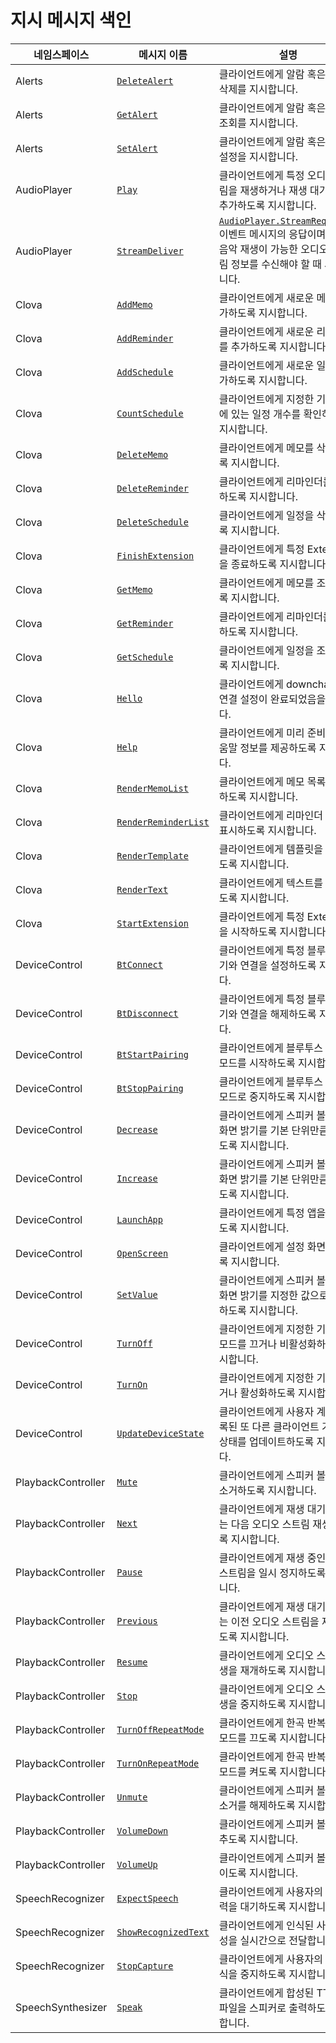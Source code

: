 # 지시 메시지 색인

| 네임스페이스          | 메시지 이름       | 설명                                             |
|--------------------|----------------|-------------------------------------------------|
| Alerts             | [`DeleteAlert`](/CIC/References/APIs/Alerts.md#DeleteAlert)             | 클라이언트에게 알람 혹은 타이머 삭제를 지시합니다.                                                  |
| Alerts             | [`GetAlert`](/CIC/References/APIs/Alerts.md#GetAlert)                   | 클라이언트에게 알람 혹은 타이머 조회를 지시합니다.                                                  |
| Alerts             | [`SetAlert`](/CIC/References/APIs/Alerts.md#SetAlert)                   | 클라이언트에게 알람 혹은 타이머 설정을 지시합니다.                                                  |
| AudioPlayer        | [`Play`](/CIC/References/APIs/AudioPlayer.md#Play)                      | 클라이언트에게 특정 오디오 스트림을 재생하거나 재생 대기열에 추가하도록 지시합니다.                          |
| AudioPlayer        | [`StreamDeliver`](/CIC/References/APIs/AudioPlayer.md#StreamDeliver)    | [`AudioPlayer.StreamRequested`](/CIC/References/APIs/AudioPlayer.md#StreamRequested) 이벤트 메시지의 응답이며, 실제 음악 재생이 가능한 오디오 스트림 정보를 수신해야 할 때 사용합니다. |
| Clova              | [`AddMemo`](/CIC/References/APIs/Clova.md#AddMemo)                      | 클라이언트에게 새로운 메모를 추가하도록 지시합니다.                                                  |
| Clova              | [`AddReminder`](/CIC/References/APIs/Clova.md#AddReminder)              | 클라이언트에게 새로운 리마인더를 추가하도록 지시합니다.                                               |
| Clova              | [`AddSchedule`](/CIC/References/APIs/Clova.md#AddSchedule)              | 클라이언트에게 새로운 일정을 추가하도록 지시합니다.                                                  |
| Clova              | [`CountSchedule`](/CIC/References/APIs/Clova.md#CountSchedule)          | 클라이언트에게 지정한 기간 사이에 있는 일정 개수를 확인하도록 지시합니다.                                 |
| Clova              | [`DeleteMemo`](/CIC/References/APIs/Clova.md#DeleteMemo)                | 클라이언트에게 메모를 삭제하도록 지시합니다.                                                       |
| Clova              | [`DeleteReminder`](/CIC/References/APIs/Clova.md#DeleteReminder)        | 클라이언트에게 리마인더를 삭제하도록 지시합니다.                                                    |
| Clova              | [`DeleteSchedule`](/CIC/References/APIs/Clova.md#DeleteSchedule)        | 클라이언트에게 일정을 삭제하도록 지시합니다.                                                       |
| Clova              | [`FinishExtension`](/CIC/References/APIs/Clova.md#FinishExtension)      | 클라이언트에게 특정 Extension을 종료하도록 지시합니다.                                             |
| Clova              | [`GetMemo`](/CIC/References/APIs/Clova.md#GetMemo)                      | 클라이언트에게 메모를 조회하도록 지시합니다.                                                       |
| Clova              | [`GetReminder`](/CIC/References/APIs/Clova.md#GetReminder)              | 클라이언트에게 리마인더를 조회하도록 지시합니다.                                                    |
| Clova              | [`GetSchedule`](/CIC/References/APIs/Clova.md#GetSchedule) | 클라이언트에게 일정을 조회하도록 지시합니다.                                                       |
| Clova              | [`Hello`](/CIC/References/APIs/Clova.md#Hello)             | 클라이언트에게 downchannel 연결 설정이 완료되었음을 알립니다.                                       |
| Clova              | [`Help`](/CIC/References/APIs/Clova.md#Help)               | 클라이언트에게 미리 준비해둔 도움말 정보를 제공하도록 지시합니다.                                       |
| Clova              | [`RenderMemoList`](/CIC/References/APIs/Clova.md#RenderMemoList)        | 클라이언트에게 메모 목록을 표시하도록 지시합니다.                                                   |
| Clova              | [`RenderReminderList`](/CIC/References/APIs/Clova.md#RenderReminderList) | 클라이언트에게 리마인더 목록을 표시하도록 지시합니다.                                               |
| Clova              | [`RenderTemplate`](/CIC/References/APIs/Clova.md#RenderTemplate)        | 클라이언트에게 템플릿을 표시하도록 지시합니다.                                                     |
| Clova              | [`RenderText`](/CIC/References/APIs/Clova.md#RenderText)                | 클라이언트에게 텍스트를 표시하도록 지시합니다.                                                     |
| Clova              | [`StartExtension`](/CIC/References/APIs/Clova.md#StartExtension)        | 클라이언트에게 특정 Extension을 시작하도록 지시합니다.                                             |
| DeviceControl      | [`BtConnect`](/CIC/References/APIs/DeviceControl.md#BtConnect)          | 클라이언트에게 특정 블루투스 기기와 연결을 설정하도록 지시합니다.                                       |
| DeviceControl      | [`BtDisconnect`](/CIC/References/APIs/DeviceControl.md#BtDisconnect)    | 클라이언트에게 특정 블루투스 기기와 연결을 해제하도록 지시합니다.                                       |
| DeviceControl      | [`BtStartPairing`](/CIC/References/APIs/DeviceControl.md#BtStartPairing) | 클라이언트에게 블루투스 페어링 모드를 시작하도록 지시합니다.                                          |
| DeviceControl      | [`BtStopPairing`](/CIC/References/APIs/DeviceControl.md#BtStopPairing)   | 클라이언트에게 블루투스 페어링 모드로 중지하도록 지시합니다.                                          |
| DeviceControl      | [`Decrease`](/CIC/References/APIs/DeviceControl.md#Decrease)             | 클라이언트에게 스피커 볼륨 또는 화면 밝기를 기본 단위만큼 줄이도록 지시합니다.                            |
| DeviceControl      | [`Increase`](/CIC/References/APIs/DeviceControl.md#Increase)             | 클라이언트에게 스피커 볼륨 또는 화면 밝기를 기본 단위만큼 높이도록 지시합니다.                            |
| DeviceControl      | [`LaunchApp`](#LaunchApp)                                                | 클라이언트에게 특정 앱을 실행하도록 지시합니다.                                                     |
| DeviceControl      | [`OpenScreen`](/CIC/References/APIs/DeviceControl.md#OpenScreen)         | 클라이언트에게 설정 화면을 열도록 지시합니다.                                                     |
| DeviceControl      | [`SetValue`](/CIC/References/APIs/DeviceControl.md#SetValue)            | 클라이언트에게 스피커 볼륨 또는 화면 밝기를 지정한 값으로 설정하도록 지시합니다.                           |
| DeviceControl      | [`TurnOff`](/CIC/References/APIs/DeviceControl.md#TurnOff)               | 클라이언트에게 지정한 기능이나 모드를 끄거나 비활성화하도록 지시합니다.                                  |
| DeviceControl      | [`TurnOn`](/CIC/References/APIs/DeviceControl.md#TurnOn)                 | 클라이언트에게 지정한 기능을 켜거나 활성화하도록 지시합니다.                                          |
| DeviceControl      | [`UpdateDeviceState`](#UpdateDeviceState)                                | 클라이언트에게 사용자 계정에 등록된 또 다른 클라이언트 기기의 상태를 업데이트하도록 지시합니다.               |
| PlaybackController | [`Mute`](/CIC/References/APIs/PlaybackController.md#Mute)               | 클라이언트에게 스피커 볼륨을 음소거하도록 지시합니다.                                                |
| PlaybackController | [`Next`](/CIC/References/APIs/PlaybackController.md#Next)               | 클라이언트에게 재생 대기열에 있는 다음 오디오 스트림 재생하도록 지시합니다.                               |
| PlaybackController | [`Pause`](/CIC/References/APIs/PlaybackController.md#Pause)             | 클라이언트에게 재생 중인 오디오 스트림을 일시 정지하도록 지시합니다.                                    |
| PlaybackController | [`Previous`](/CIC/References/APIs/PlaybackController.md#Previous)       | 클라이언트에게 재생 대기열에 있는 이전 오디오 스트림을 재생하도록 지시합니다.                              |
| PlaybackController | [`Resume`](/CIC/References/APIs/PlaybackController.md#Resume)           | 클라이언트에게 오디오 스트림 재생을 재개하도록 지시합니다.                                            |
| PlaybackController | [`Stop`](/CIC/References/APIs/PlaybackController.md#Stop)               | 클라이언트에게 오디오 스트림 재생을 중지하도록 지시합니다.                                            |
| PlaybackController | [`TurnOffRepeatMode`](/CIC/References/APIs/PlaybackController.md#TurnOffRepeatMode) | 클라이언트에게 한곡 반복 재생 모드를 끄도록 지시합니다.                                  |
| PlaybackController | [`TurnOnRepeatMode`](/CIC/References/APIs/PlaybackController.md#TurnOnRepeatMode) | 클라이언트에게 한곡 반복 재생 모드를 켜도록 지시합니다.                                    |
| PlaybackController | [`Unmute`](/CIC/References/APIs/PlaybackController.md#Unmute)           | 클라이언트에게 스피커 볼륨의 음소거를 해제하도록 지시합니다.                                           |
| PlaybackController | [`VolumeDown`](/CIC/References/APIs/PlaybackController.md#VolumeDown)   | 클라이언트에게 스피커 볼륨을 낮추도록 지시합니다.                                                   |
| PlaybackController | [`VolumeUp`](/CIC/References/APIs/PlaybackController.md#VolumeUp)       | 클라이언트에게 스피커 볼륨을 높이도록 지시합니다.                                                   |
| SpeechRecognizer   | [`ExpectSpeech`](/CIC/References/APIs/SpeechRecognizer.md#ExpectSpeech) | 클라이언트에게 사용자의 음성 입력을 대기하도록 지시합니다.                                            |
| SpeechRecognizer   | [`ShowRecognizedText`](/CIC/References/APIs/SpeechRecognizer.md#ShowRecognizedText) | 클라이언트에게 인식된 사용자 음성을 실시간으로 전달합니다.                                |
| SpeechRecognizer   | [`StopCapture`](/CIC/References/APIs/SpeechRecognizer.md#StopCapture)   | 클라이언트에게 사용자의 음성 인식을 중지하도록 지시합니다.                                            |
| SpeechSynthesizer  | [`Speak`](/CIC/References/APIs/SpeechSynthesizer#Speak)                 | 클라이언트에게 합성된 TTS 음성 파일을 스피커로 출력하도록 지시합니다.                                   |
